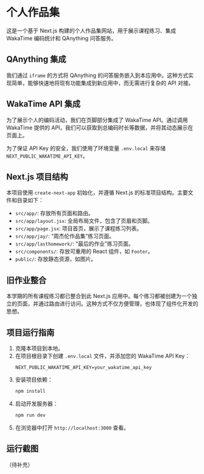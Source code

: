 # 个人作品集

这是一个基于 Next.js 构建的个人作品集网站，用于展示课程练习、集成 WakaTime 编码统计和 QAnything 问答服务。

## QAnything 集成

我们通过 `iframe` 的方式将 QAnything 的问答服务嵌入到本应用中。这种方式实现简单，能够快速地将现有功能集成到新应用中，而无需进行复杂的 API 对接。

## WakaTime API 集成

为了展示个人的编码活动，我们在页脚部分集成了 WakaTime API。通过调用 WakaTime 提供的 API，我们可以获取到总编码时长等数据，并将其动态展示在页面上。

为了保证 API Key 的安全，我们使用了环境变量 `.env.local` 来存储 `NEXT_PUBLIC_WAKATIME_API_KEY`。

## Next.js 项目结构

本项目使用 `create-next-app` 初始化，并遵循 Next.js 的标准项目结构。主要文件和目录如下：

- `src/app/`: 存放所有页面和路由。
- `src/app/layout.jsx`: 全局布局文件，包含了页眉和页脚。
- `src/app/page.jsx`: 项目首页，展示了课程练习列表。
- `src/app/jay/`: “周杰伦作品集”练习页面。
- `src/app/lasthomework/`: “最后的作业”练习页面。
- `src/components/`: 存放可重用的 React 组件，如 `Footer`。
- `public/`: 存放静态资源，如图片。

## 旧作业整合

本学期的所有课程练习都已整合到此 Next.js 应用中。每个练习都被创建为一个独立的页面，并通过路由进行访问。这种方式不仅方便管理，也体现了组件化开发的思想。

## 项目运行指南

1.  克隆本项目到本地。
2.  在项目根目录下创建 `.env.local` 文件，并添加您的 WakaTime API Key：
    ```
    NEXT_PUBLIC_WAKATIME_API_KEY=your_wakatime_api_key
    ```
3.  安装项目依赖：
    ```bash
    npm install
    ```
4.  启动开发服务器：
    ```bash
    npm run dev
    ```
5.  在浏览器中打开 `http://localhost:3000` 查看。

## 运行截图

（待补充）
